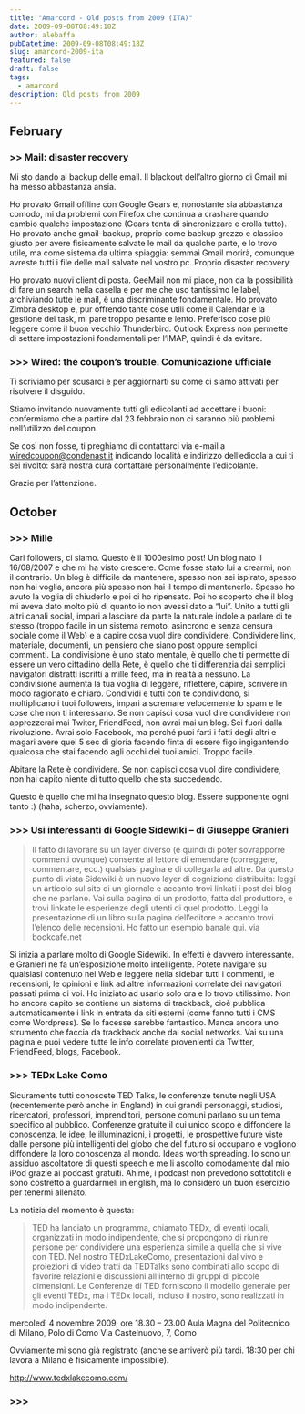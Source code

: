 ```yaml
---
title: "Amarcord - Old posts from 2009 (ITA)"
date: 2009-09-08T08:49:18Z
author: alebaffa
pubDatetime: 2009-09-08T08:49:18Z
slug: amarcord-2009-ita
featured: false
draft: false
tags:
  - amarcord
description: Old posts from 2009
---
```

## February
### >> Mail: disaster recovery
Mi sto dando al backup delle email. Il blackout dell’altro giorno di Gmail mi ha messo abbastanza ansia.

Ho provato Gmail offline con Google Gears e, nonostante sia abbastanza comodo, mi da problemi con Firefox che continua a crashare quando cambio qualche impostazione (Gears tenta di sincronizzare e crolla tutto). Ho provato anche gmail-backup, proprio come backup grezzo e classico giusto per avere fisicamente salvate le mail da qualche parte, e lo trovo utile, ma come sistema da ultima spiaggia: semmai Gmail morirà, comunque avreste tutti i file delle mail salvate nel vostro pc. Proprio disaster recovery.

Ho provato nuovi client di posta. GeeMail non mi piace, non da la possibilità di fare un search nella casella e per me che uso tantissimo le label, archiviando tutte le mail, è una discriminante fondamentale. Ho provato Zimbra desktop e, pur offrendo tante cose utili come il Calendar e la gestione dei task, mi pare troppo pesante e lento. Preferisco cose più leggere come il buon vecchio Thunderbird. Outlook Express non permette di settare impostazioni fondamentali per l’IMAP, quindi è da evitare.

### >>> Wired: the coupon’s trouble. Comunicazione ufficiale
Ti scriviamo per scusarci e per aggiornarti su come ci siamo attivati per risolvere il disguido.

Stiamo invitando nuovamente tutti gli edicolanti ad accettare i buoni: confermiamo che a partire dal 23 febbraio non ci saranno più problemi nell’utilizzo del coupon.

Se così non fosse, ti preghiamo di contattarci via e-mail a wiredcoupon@condenast.it indicando località e indirizzo dell’edicola a cui ti sei rivolto: sarà nostra cura contattare personalmente l’edicolante.

Grazie per l’attenzione.

## October
### >>> Mille
Cari followers, ci siamo. Questo è il 1000esimo post! Un blog nato il 16/08/2007 e che mi ha visto crescere. Come fosse stato lui a crearmi, non il contrario. Un blog è difficile da mantenere, spesso non sei ispirato, spesso non hai voglia, ancora più spesso non hai il tempo di mantenerlo. Spesso ho avuto la voglia di chiuderlo e poi ci ho ripensato. Poi ho scoperto che il blog mi aveva dato molto più di quanto io non avessi dato a “lui”. Unito a tutti gli altri canali social, impari a lasciare da parte la naturale indole a parlare di te stesso (troppo facile in un sistema remoto, asincrono e senza censura sociale come il Web) e a capire cosa vuol dire condividere. Condividere link, materiale, documenti, un pensiero che siano post oppure semplici commenti. La condivisione è uno stato mentale, è quello che ti permette di essere un vero cittadino della Rete, è quello che ti differenzia dai semplici navigatori distratti iscritti a mille feed, ma in realtà a nessuno. La condivisione aumenta la tua voglia di leggere, riflettere, capire, scrivere in modo ragionato e chiaro. Condividi e tutti con te condividono, si moltiplicano i tuoi followers, impari a scremare velocemente lo spam e le cose che non ti interessano. Se non capisci cosa vuol dire condividere non apprezzerai mai Twiter, FriendFeed, non avrai mai un blog. Sei fuori dalla rivoluzione. Avrai solo Facebook, ma perché puoi farti i fatti degli altri e magari avere quei 5 sec di gloria facendo finta di essere figo ingigantendo qualcosa che stai facendo agli occhi dei tuoi amici. Troppo facile.

Abitare la Rete è condividere. Se non capisci cosa vuol dire condividere, non hai capito niente di tutto quello che sta succedendo.

Questo è quello che mi ha insegnato questo blog. Essere supponente ogni tanto :) (haha, scherzo, ovviamente).

### >>> Usi interessanti di Google Sidewiki – di Giuseppe Granieri
> Il fatto di lavorare su un layer diverso (e quindi di poter sovrapporre commenti ovunque) consente al lettore di emendare (correggere, commentare, ecc.) qualsiasi pagina e di collegarla ad altre. Da questo punto di vista Sidewiki è un nuovo layer di cognizione distribuita: leggi un articolo sul sito di un giornale e accanto trovi linkati i post dei blog che ne parlano. Vai sulla pagina di un prodotto, fatta dal produttore, e trovi linkate le esperienze degli utenti di quel prodotto. Leggi la presentazione di un libro sulla pagina dell’editore e accanto trovi l’elenco delle recensioni. Ho fatto un esempio banale qui.
via bookcafe.net

Si inizia a parlare molto di Google Sidewiki. In effetti è davvero interessante. e Granieri ne fa un’esposizione molto intelligente.
Potete navigare su qualsiasi contenuto nel Web e leggere nella sidebar tutti i commenti, le recensioni, le opinioni e link ad altre informazioni correlate dei navigatori passati prima di voi. Ho iniziato ad usarlo solo ora e lo trovo utilissimo. Non ho ancora capito se contiene un sistema di trackback, cioè pubblica automaticamente i link in entrata da siti esterni (come fanno tutti i CMS come Wordpress). Se lo facesse sarebbe fantastico.
Manca ancora uno strumento che faccia da trackback anche dai social networks. Vai su una pagina e puoi vedere tutte le info correlate provenienti da Twitter, FriendFeed, blogs, Facebook.

### >>> TEDx Lake Como
Sicuramente tutti conoscete TED Talks, le conferenze tenute negli USA (recentemente però anche in England) in cui grandi personaggi, studiosi, ricercatori, professori, imprenditori, persone comuni parlano su un tema specifico al pubblico. Conferenze gratuite il cui unico scopo è diffondere la conoscenza, le idee, le illuminazioni, i progetti, le prospettive future viste dalle persone più intelligenti del globo che del futuro si occupano e vogliono diffondere la loro conoscenza al mondo.
Ideas worth spreading.
Io sono un assiduo ascoltatore di questi speech e me li ascolto comodamente dal mio iPod grazie ai podcast gratuiti. Ahimè, i podcast non prevedono sottotitoli e sono costretto a guardarmeli in english, ma lo considero un buon esercizio per tenermi allenato.

La notizia del momento è questa:

> TED ha lanciato un programma, chiamato TEDx,  di eventi locali, organizzati in modo indipendente, che si propongono di riunire persone per condividere una esperienza simile a quella che si vive con TED.  Nel nostro TEDxLakeComo, presentazioni dal vivo e proiezioni di video tratti da TEDTalks  sono combinati allo scopo di favorire relazioni e discussioni all’interno di gruppi di piccole dimensioni.  Le Conferenze di TED forniscono il modello generale per gli eventi  TEDx, ma i TEDx locali, incluso il nostro, sono realizzati in modo indipendente.

mercoledì 4 novembre 2009,  ore 18.30 – 23.00
Aula Magna del Politecnico di Milano,  Polo di Como
Via Castelnuovo, 7,  Como

Ovviamente mi sono già registrato (anche se arriverò più tardi. 18:30 per chi lavora a Milano è fisicamente impossibile).

http://www.tedxlakecomo.com/


### >>> 


